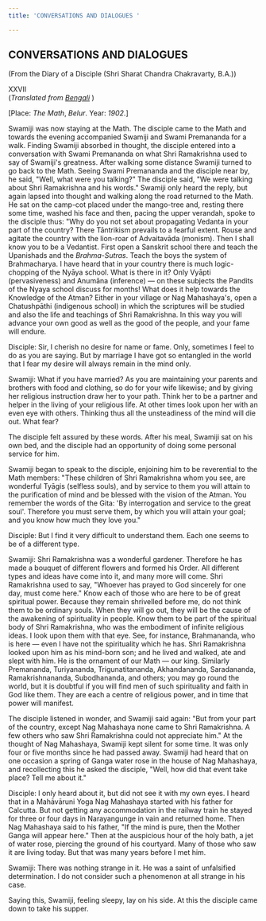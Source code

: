 ```yaml
---
title: 'CONVERSATIONS AND DIALOGUES '

---
```





  

## CONVERSATIONS AND DIALOGUES

(From the Diary of a Disciple (Shri Sharat Chandra Chakravarty, B.A.))

XXVII  
(*Translated from [Bengali](swami_shishya_44e7_27.pdf)* )

\[Place: *The Math*, *Belur*. Year: *1902*.\]

Swamiji was now staying at the Math. The disciple came to the Math and
towards the evening accompanied Swamiji and Swami Premananda for a walk.
Finding Swamiji absorbed in thought, the disciple entered into a
conversation with Swami Premananda on what Shri Ramakrishna used to say
of Swamiji's greatness. After walking some distance Swamiji turned to go
back to the Math. Seeing Swami Premananda and the disciple near by, he
said, "Well, what were you talking?" The disciple said, "We were talking
about Shri Ramakrishna and his words." Swamiji only heard the reply, but
again lapsed into thought and walking along the road returned to the
Math. He sat on the camp-cot placed under the mango-tree and, resting
there some time, washed his face and then, pacing the upper verandah,
spoke to the disciple thus: "Why do you not set about propagating
Vedanta in your part of the country? There Tāntrikism prevails to a
fearful extent. Rouse and agitate the country with the lion-roar of
Advaitavāda (monism). Then I shall know you to be a Vedantist. First
open a Sanskrit school there and teach the Upanishads and the
*Brahma-Sutras*. Teach the boys the system of Brahmacharya. I have heard
that in your country there is much logic-chopping of the Nyāya school.
What is there in it? Only Vyāpti (pervasiveness) and Anumāna (inference)
— on these subjects the Pandits of the Nyaya school discuss for months!
What does it help towards the Knowledge of the Atman? Either in your
village or Nag Mahashaya's, open a Chatushpāthi (indigenous school) in
which the scriptures will be studied and also the life and teachings of
Shri Ramakrishna. In this way you will advance your own good as well as
the good of the people, and your fame will endure.

Disciple: Sir, I cherish no desire for name or fame. Only, sometimes I
feel to do as you are saying. But by marriage I have got so entangled in
the world that I fear my desire will always remain in the mind only.

Swamiji: What if you have married? As you are maintaining your parents
and brothers with food and clothing, so do for your wife likewise; and
by giving her religious instruction draw her to your path. Think her to
be a partner and helper in the living of your religious life. At other
times look upon her with an even eye with others. Thinking thus all the
unsteadiness of the mind will die out. What fear?

The disciple felt assured by these words. After his meal, Swamiji sat on
his own bed, and the disciple had an opportunity of doing some personal
service for him.

Swamiji began to speak to the disciple, enjoining him to be reverential
to the Math members: "These children of Shri Ramakrishna whom you see,
are wonderful Tyāgis (selfless souls), and by service to them you will
attain to the purification of mind and be blessed with the vision of the
Atman. You remember the words of the Gita: 'By interrogation and service
to the great soul'. Therefore you must serve them, by which you will
attain your goal; and you know how much they love you."

Disciple: But I find it very difficult to understand them. Each one
seems to be of a different type.

Swamiji: Shri Ramakrishna was a wonderful gardener. Therefore he has
made a bouquet of different flowers and formed his Order. All different
types and ideas have come into it, and many more will come. Shri
Ramakrishna used to say, "Whoever has prayed to God sincerely for one
day, must come here." Know each of those who are here to be of great
spiritual power. Because they remain shrivelled before me, do not think
them to be ordinary souls. When they will go out, they will be the cause
of the awakening of spirituality in people. Know them to be part of the
spiritual body of Shri Ramakrishna, who was the embodiment of infinite
religious ideas. I look upon them with that eye. See, for instance,
Brahmananda, who is here — even I have not the spirituality which he
has. Shri Ramakrishna looked upon him as his mind-born son; and he lived
and walked, ate and slept with him. He is the ornament of our Math — our
king. Similarly Premananda, Turiyananda, Trigunatitananda, Akhandananda,
Saradananda, Ramakrishnananda, Subodhananda, and others; you may go
round the world, but it is doubtful if you will find men of such
spirituality and faith in God like them. They are each a centre of
religious power, and in time that power will manifest.

The disciple listened in wonder, and Swamiji said again: "But from your
part of the country, except Nag Mahashaya none came to Shri Ramakrishna.
A few others who saw Shri Ramakrishna could not appreciate him." At the
thought of Nag Mahashaya, Swamiji kept silent for some time. It was only
four or five months since he had passed away. Swamiji had heard that on
one occasion a spring of Ganga water rose in the house of Nag Mahashaya,
and recollecting this he asked the disciple, "Well, how did that event
take place? Tell me about it."

Disciple: I only heard about it, but did not see it with my own eyes. I
heard that in a Mahāvāruni Yoga Nag Mahashaya started with his father
for Calcutta. But not getting any accommodation in the railway train he
stayed for three or four days in Narayangunge in vain and returned home.
Then Nag Mahashaya said to his father, "If the mind is pure, then the
Mother Ganga will appear here." Then at the auspicious hour of the holy
bath, a jet of water rose, piercing the ground of his courtyard. Many of
those who saw it are living today. But that was many years before I met
him.

Swamiji: There was nothing strange in it. He was a saint of unfalsified
determination. I do not consider such a phenomenon at all strange in his
case.

Saying this, Swamiji, feeling sleepy, lay on his side. At this the
disciple came down to take his supper.


